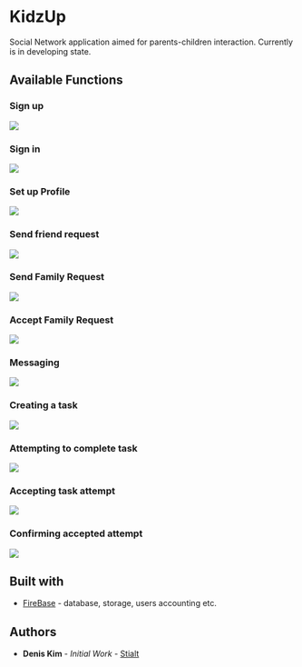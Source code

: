 # KidzUp

Social Network application aimed for parents-children interaction.
Currently is in developing state.

## Available Functions

### Sign up
![](Demos/01-Register.gif)

### Sign in
![](Demos/02-Login.gif)

### Set up Profile
![](Demos/03-Profile.gif)

### Send friend request
![](Demos/04-Friend.gif)

### Send Family Request
![](Demos/05-Family-Send.gif)

### Accept Family Request
![](Demos/06-Family-Accept.gif)

### Messaging
![](Demos/07-Messaging.gif)

### Creating a task
![](Demos/08-Task-Create.gif)

### Attempting to complete task
![](Demos/09-Task-Attempt.gif)

### Accepting task attempt
![](Demos/10-Task-Accept.gif)

### Confirming accepted attempt
![](Demos/11-Task-Confirm.gif)

## Built with
* [FireBase](https://firebase.google.com/) - database, storage, users accounting etc.

## Authors
* **Denis Kim** - *Initial Work* - [Stialt](https://github.com/Stialt)
